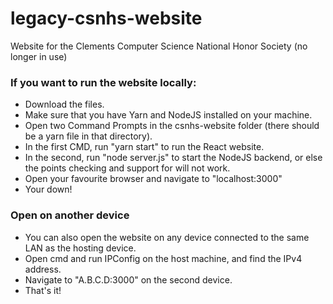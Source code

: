 # legacy-csnhs-website
Website for the Clements Computer Science National Honor Society (no longer in use)

### If you want to run the website locally: ###

* Download the files.
* Make sure that you have Yarn and NodeJS installed on your machine.
* Open two Command Prompts in the csnhs-website folder (there should be a yarn file in that directory).
* In the first CMD, run "yarn start" to run the React website.
* In the second, run "node server.js" to start the NodeJS backend, or else the points checking and support for will not work.
* Open your favourite browser and navigate to "localhost:3000"
* Your down!

### Open on another device ###
* You can also open the website on any device connected to the same LAN as the hosting device.
* Open cmd and run IPConfig on the host machine, and find the IPv4 address.
* Navigate to "A.B.C.D:3000" on the second device.
* That's it!
